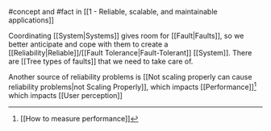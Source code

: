 #concept and #fact in [[1 - Reliable, scalable, and maintainable applications]]

Coordinating [[System|Systems]] gives room for [[Fault|Faults]], so we better anticipate and cope with them to create a [[Reliability|Reliable]]/[[Fault Tolerance|Fault-Tolerant]] [[System]]. There are [[Tree types of faults]] that we need to take care of.

Another source of reliability problems is [[Not scaling properly can cause reliability problems|not Scaling Properly]], which impacts [[Performance]][^1] which impacts [[User perception]]

[^1]: [[How to measure performance]]
